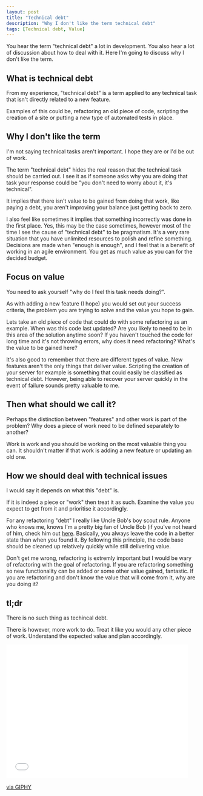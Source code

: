 ```yaml
---
layout: post
title: "Technical debt"
description: "Why I don't like the term technical debt"
tags: [Technical debt, Value]
---
```


You hear the term "technical debt" a lot in development. You also hear a lot of discussion about how to deal with it.
Here I'm going to discuss why I don't like the term.

## What is technical debt

From my experience, "technical debt" is a term applied to any technical task that isn't directly related to a new feature.

Examples of this could be, refactoring an old piece of code, scripting the creation of a site or putting a new type of 
automated tests in place.

## Why I don't like the term

I'm not saying technical tasks aren't important. I hope they are or I'd be out of work.

The term "technical debt" hides the real reason that the technical task should be carried out. I see it as if someone asks why
you are doing that task your response could be "you don't need to worry about it, it's technical".

It implies that there isn't value to be gained from doing that work, like paying a debt, you aren't improving your balance just getting
back to zero.

I also feel like sometimes it implies that something incorrectly was done in the first place. Yes, this may be the case sometimes, 
however most of the time I see the cause of "technical debt" to be pragmatism. It's a very rare situation that you have unlimited
resources to polish and refine something. Decisions are made when "enough is enough", and I feel that is a benefit of working in
an agile environment. You get as much value as you can for the decided budget.

## Focus on value

You need to ask yourself "why do I feel this task needs doing?".

As with adding a new feature (I hope) you would set out your success criteria, the problem you are trying to solve and the value you hope to gain.

Lets take an old piece of code that could do with some refactoring as an example.
When was this code last updated? Are you likely to need to be in this area of the solution anytime soon?
If you haven't touched the code for long time and it's not throwing errors, why does it need refactoring? What's the value to be
gained here?

It's also good to remember that there are different types of value. New features aren't the only things that deliver value.
Scripting the creation of your server for example is something that could easily be classified as technical debt.
However, being able to recover your server quickly in the event of failure sounds pretty valuable to me.

## Then what should we call it?

Perhaps the distinction between "features" and other work is part of the problem? Why does a piece of work need to be 
defined separately to another?

Work is work and you should be working on the most valuable thing you can. It shouldn't matter if that work is adding a new feature 
or updating an old one.

## How we should deal with technical issues

I would say it depends on what this "debt" is.

If it is indeed a piece or "work" then treat it as such. Examine the value you expect to get from it and prioritise it
accordingly.

For any refactoring "debt" I really like Uncle Bob's boy scout rule.
Anyone who knows me, knows I'm a pretty big fan of Uncle Bob (if you've not heard of him, check him out [here](https://sites.google.com/site/unclebobconsultingllc/). 
Basically, you always leave the code in a better state than when you found it. By following this principle, the code base should 
be cleaned up relatively quickly while still delivering value.

Don't get me wrong, refactoring is extremly important but I would be wary of refactoring with the goal of refactoring. If you are refactoring something so new functionality can be added or some other value gained, fantastic. 
If you are refactoring and don't know the value that will come from it, why are you doing it?

## tl;dr

There is no such thing as techincal debt.

There is however, more work to do. Treat it like you would any other piece of work. Understand the expected value and
plan accordingly.

<div class="slides-container">
<div class="center">
<iframe src="//giphy.com/embed/3o6Zt0hNCfak3QCqsw" width="480" height="352" frameBorder="0" class="giphy-embed" allowFullScreen></iframe><p><a href="http://giphy.com/gifs/the-matrix-there-is-no-spoon-3o6Zt0hNCfak3QCqsw">via GIPHY</a></p>
</div>
</div>
